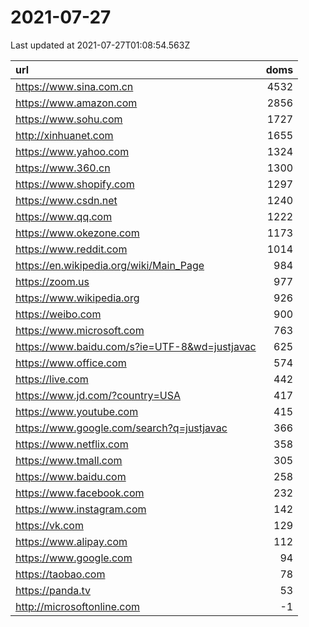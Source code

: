 # 2021-07-27

<!-- BEGIN -->
Last updated at 2021-07-27T01:08:54.563Z

url | doms
:- | -:
https://www.sina.com.cn | 4532
https://www.amazon.com | 2856
https://www.sohu.com | 1727
http://xinhuanet.com | 1655
https://www.yahoo.com | 1324
https://www.360.cn | 1300
https://www.shopify.com | 1297
https://www.csdn.net | 1240
https://www.qq.com | 1222
https://www.okezone.com | 1173
https://www.reddit.com | 1014
https://en.wikipedia.org/wiki/Main_Page | 984
https://zoom.us | 977
https://www.wikipedia.org | 926
https://weibo.com | 900
https://www.microsoft.com | 763
https://www.baidu.com/s?ie=UTF-8&wd=justjavac | 625
https://www.office.com | 574
https://live.com | 442
https://www.jd.com/?country=USA | 417
https://www.youtube.com | 415
https://www.google.com/search?q=justjavac | 366
https://www.netflix.com | 358
https://www.tmall.com | 305
https://www.baidu.com | 258
https://www.facebook.com | 232
https://www.instagram.com | 142
https://vk.com | 129
https://www.alipay.com | 112
https://www.google.com | 94
https://taobao.com | 78
https://panda.tv | 53
http://microsoftonline.com | -1
<!-- END -->
